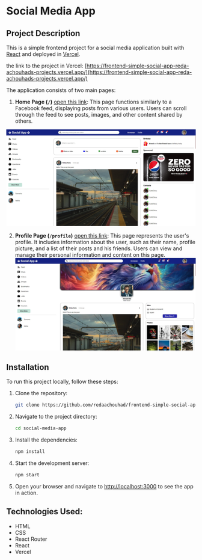 # Social Media App

## Project Description

This is a simple frontend project for a social media application built with [React](https://react.dev/) and deployed in [Vercel](https://vercel.com/). 

the link to the project in Vercel: [https://frontend-simple-social-app-reda-achouhads-projects.vercel.app/](https://frontend-simple-social-app-reda-achouhads-projects.vercel.app/)

The application consists of two main pages:

1. **Home Page (`/`)** [open this link](https://frontend-simple-social-app-reda-achouhads-projects.vercel.app/): This page functions similarly to a Facebook feed, displaying posts from various users. Users can scroll through the feed to see posts, images, and other content shared by others.

![Demo Screenshot](homepage.jpeg)

2. **Profile Page (`/profile`)** [open this link](https://frontend-simple-social-app-reda-achouhads-projects.vercel.app/profile): This page represents the user's profile. It includes information about the user, such as their name, profile picture, and a list of their posts and his friends. Users can view and manage their personal information and content on this page.
![Demo Screenshot](profile_page.jpeg)



## Installation

To run this project locally, follow these steps:

1. Clone the repository:
   ```bash
   git clone https://github.com/redaachouhad/frontend-simple-social-app

2. Navigate to the project directory:
   ```bash
   cd social-media-app

3. Install the dependencies:
   ```bash
   npm install
   
4. Start the development server:
   ```bash
   npm start
   
5. Open your browser and navigate to [http://localhost:3000](http://localhost:3000) to see the app in action.

## Technologies Used:
+ HTML
+ CSS
+ React Router
+ React
+ Vercel







